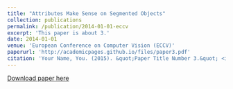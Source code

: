 ```yaml
---
title: "Attributes Make Sense on Segmented Objects"
collection: publications
permalink: /publication/2014-01-01-eccv
excerpt: 'This paper is about 3.'
date: 2014-01-01
venue: 'European Conference on Computer Vision (ECCV)'
paperurl: 'http://academicpages.github.io/files/paper3.pdf'
citation: 'Your Name, You. (2015). &quot;Paper Title Number 3.&quot; <i>Journal 1</i>. 1(3).'
---
```


<a href='http://academicpages.github.io/files/paper3.pdf'>Download paper here</a>
